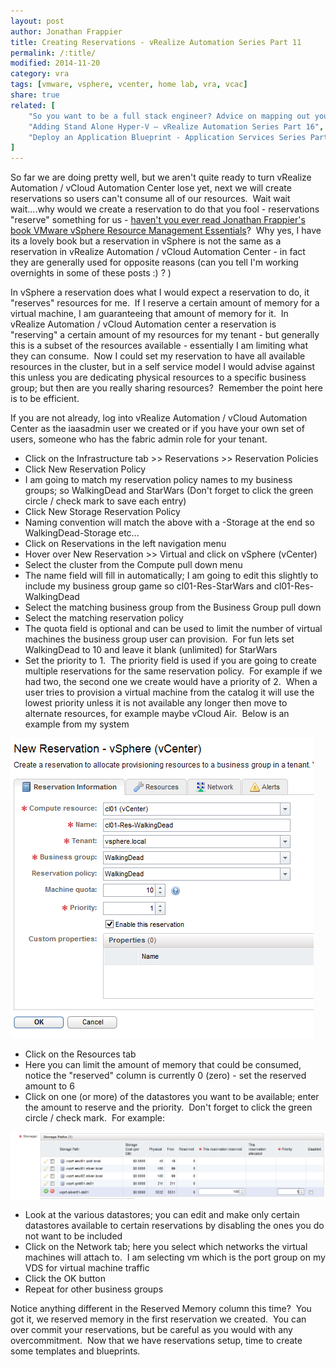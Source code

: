 ```yaml
---
layout: post
author: Jonathan Frappier
title: Creating Reservations - vRealize Automation Series Part 11
permalink: /:title/
modified: 2014-11-20
category: vra
tags: [vmware, vsphere, vcenter, home lab, vra, vcac]
share: true
related: [
    "So you want to be a full stack engineer? Advice on mapping out your career", 
    "Adding Stand Alone Hyper-V – vRealize Automation Series Part 16", 
    "Deploy an Application Blueprint - Application Services Series Part 5"
]
---
```


So far we are doing pretty well, but we aren't quite ready to turn vRealize Automation / vCloud Automation Center lose yet, next we will create reservations so users can't consume all of our resources.  Wait wait wait....why would we create a reservation to do that you fool - reservations "reserve" something for us - <a href="http://www.amazon.com/VMware-vSphere-Resource-Management-Essentials-ebook/dp/B00IJYDNYO/ref=tmm_kin_swatch_0?_encoding=UTF8&amp;sr=&amp;qid=" target="_blank">haven't you ever read Jonathan Frappier's book VMware vSphere Resource Management Essentials</a>?  Why yes, I have its a lovely book but a reservation in vSphere is not the same as a reservation in vRealize Automation / vCloud Automation Center - in fact they are generally used for opposite reasons (can you tell I'm working overnights in some of these posts :) ? )

In vSphere a reservation does what I would expect a reservation to do, it "reserves" resources for me.  If I reserve a certain amount of memory for a virtual machine, I am guaranteeing that amount of memory for it.  In vRealize Automation / vCloud Automation center a reservation is "reserving" a certain amount of my resources for my tenant - but generally this is a subset of the resources available - essentially I am limiting what they can consume.  Now I could set my reservation to have all available resources in the cluster, but in a self service model I would advise against this unless you are dedicating physical resources to a specific business group; but then are you really sharing resources?  Remember the point here is to be efficient.

If you are not already, log into vRealize Automation / vCloud Automation Center as the iaasadmin user we created or if you have your own set of users, someone who has the fabric admin role for your tenant.
<ul>
	<li>Click on the Infrastructure tab &gt;&gt; Reservations &gt;&gt; Reservation Policies</li>
	<li>Click New Reservation Policy</li>
	<li>I am going to match my reservation policy names to my business groups; so WalkingDead and StarWars (Don't forget to click the green circle / check mark to save each entry)</li>
	<li>Click New Storage Reservation Policy</li>
	<li>Naming convention will match the above with a -Storage at the end so WalkingDead-Storage etc...</li>
	<li>Click on Reservations in the left navigation menu</li>
	<li>Hover over New Reservation &gt;&gt; Virtual and click on vSphere (vCenter)</li>
	<li>Select the cluster from the Compute pull down menu</li>
	<li>The name field will fill in automatically; I am going to edit this slightly to include my business group game so cl01-Res-StarWars and cl01-Res-WalkingDead</li>
	<li>Select the matching business group from the Business Group pull down</li>
	<li>Select the matching reservation policy</li>
	<li>The quota field is optional and can be used to limit the number of virtual machines the business group user can provision.  For fun lets set WalkingDead to 10 and leave it blank (unlimited) for StarWars</li>
	<li>Set the priority to 1.  The priority field is used if you are going to create multiple reservations for the same reservation policy.  For example if we had two, the second one we create would have a priority of 2.  When a user tries to provision a virtual machine from the catalog it will use the lowest priority unless it is not available any longer then move to alternate resources, for example maybe vCloud Air.  Below is an example from my system</li>
</ul>
<img src="/images/fulls/vra-reservation.png" class="fit image">
<ul>
	<li>Click on the Resources tab</li>
	<li>Here you can limit the amount of memory that could be consumed, notice the "reserved" column is currently 0 (zero) - set the reserved amount to 6</li>
	<li>Click on one (or more) of the datastores you want to be available; enter the amount to reserve and the priority.  Don't forget to click the green circle / check mark.  For example:</li>
</ul>
<img src="/images/fulls/vra-reservation-storage.png" class="fit image">
<ul>
	<li>Look at the various datastores; you can edit and make only certain datastores available to certain reservations by disabling the ones you do not want to be included</li>
	<li>Click on the Network tab; here you select which networks the virtual machines will attach to.  I am selecting vm which is the port group on my VDS for virtual machine traffic</li>
	<li>Click the OK button</li>
	<li>Repeat for other business groups</li>
</ul>
Notice anything different in the Reserved Memory column this time?  You got it, we reserved memory in the first reservation we created.  You can over commit your reservations, but be careful as you would with any overcommitment.  Now that we have reservations setup, time to create some templates and blueprints.